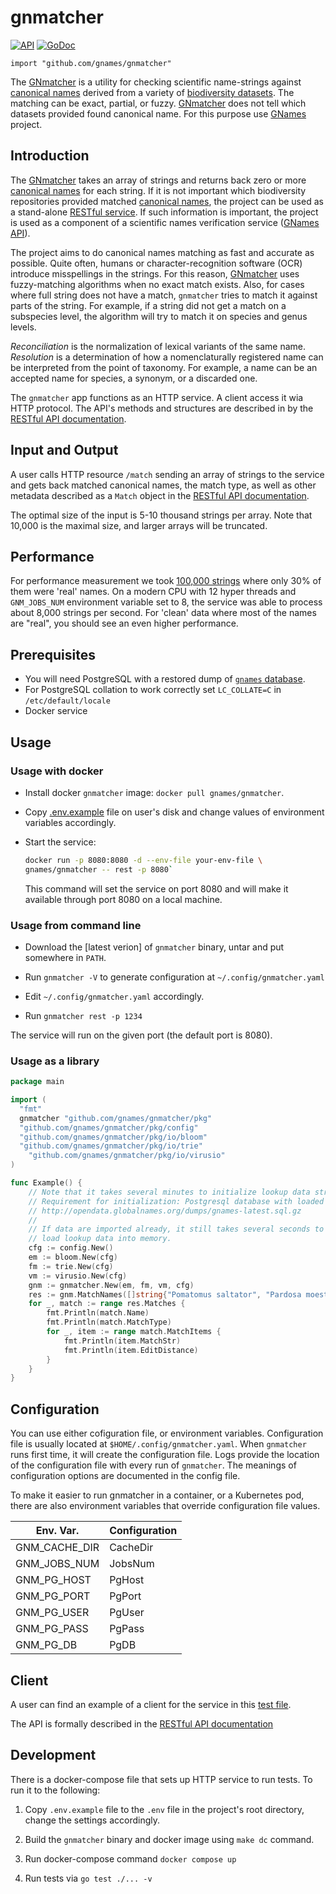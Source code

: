 # gnmatcher

[![API](https://img.shields.io/badge/OpenAPI3-1.0.0-89bf04)](https://apidoc.globalnames.org/gnmatcher)
[![GoDoc](https://godoc.org/github.com/gnames/gnmatcher?status.svg)](https://pkg.go.dev/github.com/gnames/gnmatcher)

``import "github.com/gnames/gnmatcher"``

The [GNmatcher] is a utility for checking scientific name-strings against
[canonical names] derived from a variety of [biodiversity datasets].
The matching can be exact, partial, or fuzzy. [GNmatcher] does not
tell which datasets provided found canonical name. For this purpose use
[GNames] project.

## Introduction

The [GNmatcher] takes an array of strings and returns back zero or more
[canonical names] for each string. If it is not important which biodiversity
repositories provided matched [canonical names], the project can be used as
a stand-alone [RESTful service][RESTful API documentation]. If such information is
important, the project is used as a component of a scientific names
verification  service ([GNames API]).

The project aims to do canonical names matching as fast and accurate as
possible. Quite often, humans or character-recognition software (OCR) introduce
misspellings in the strings. For this reason, [GNmatcher] uses fuzzy-matching
algorithms when no exact match exists.  Also, for cases where full string does
not have a match, `gnmatcher` tries to match it against parts of the string.
For example, if a string did not get a match on a subspecies level, the
algorithm will try to match it on species and genus levels.

*Reconciliation* is the normalization of lexical variants of the same name.
*Resolution* is a determination of how a nomenclaturally registered name can be
interpreted from the point of taxonomy. For example, a name can be an accepted
name for species, a synonym, or a discarded one.

The `gnmatcher` app functions as an HTTP service. A client access it wia
HTTP protocol.  The API's methods and structures are described in
by the [RESTful API documentation].

## Input and Output

A user calls HTTP resource `/match` sending an array of strings to the service
and gets back matched canonical names, the match type, as well as other
metadata described as a `Match` object in the [RESTful API documentation].

The optimal size of the input is 5-10 thousand strings per array. Note
that 10,000 is the maximal size, and larger arrays will be truncated.

## Performance

For performance measurement we took [100,000 strings][testdata] where only
30% of them were 'real' names. On a modern CPU with 12 hyper threads and
`GNM_JOBS_NUM` environment variable set to 8, the service was able to process
about 8,000 strings per second. For 'clean' data where most of the names
are "real", you should see an even higher performance.

## Prerequisites

* You will need PostgreSQL with a restored dump of
   [`gnames` database][gnames dump].
* For PostgreSQL collation to work correctly set ``LC_COLLATE=C`` in
  `/etc/default/locale`
* Docker service

## Usage

### Usage with docker

* Install docker `gnmatcher` image: ``docker pull gnames/gnmatcher``.

* Copy [.env.example] file on user's disk and change values
  of environment variables accordingly.

* Start the service:

    ```bash
    docker run -p 8080:8080 -d --env-file your-env-file \
    gnames/gnmatcher -- rest -p 8080`
    ```

  This command will set the service on port 8080 and will make it available
  through port 8080 on a local machine.

### Usage from command line

* Download the [latest verion] of `gnmatcher` binary, untar and put somewhere
  in `PATH`.

* Run `gnmatcher -V` to generate configuration at
  `~/.config/gnmatcher.yaml`

* Edit `~/.config/gnmatcher.yaml` accordingly.

* Run ``gnmatcher rest -p 1234``

The service will run on the given port (the default port is 8080).

### Usage as a library

```go
package main

import (
  "fmt"
  gnmatcher "github.com/gnames/gnmatcher/pkg"
  "github.com/gnames/gnmatcher/pkg/config"
  "github.com/gnames/gnmatcher/pkg/io/bloom"
  "github.com/gnames/gnmatcher/pkg/io/trie"
	"github.com/gnames/gnmatcher/pkg/io/virusio"
)

func Example() {
	// Note that it takes several minutes to initialize lookup data structures.
	// Requirement for initialization: Postgresql database with loaded
	// http://opendata.globalnames.org/dumps/gnames-latest.sql.gz
	//
	// If data are imported already, it still takes several seconds to
	// load lookup data into memory.
	cfg := config.New()
	em := bloom.New(cfg)
	fm := trie.New(cfg)
	vm := virusio.New(cfg)
	gnm := gnmatcher.New(em, fm, vm, cfg)
	res := gnm.MatchNames([]string{"Pomatomus saltator", "Pardosa moesta"})
	for _, match := range res.Matches {
		fmt.Println(match.Name)
		fmt.Println(match.MatchType)
		for _, item := range match.MatchItems {
			fmt.Println(item.MatchStr)
			fmt.Println(item.EditDistance)
		}
	}
}
```

## Configuration

You can use either cofiguration file, or environment variables.
Configuration file is usually located at `$HOME/.config/gnmatcher.yaml`.
When `gnmatcher` runs first time, it will create the configuration file.
Logs provide the location of the configuration file with every run of
`gnmatcher`. The meanings of configuration options are documented in
the config file.

To make it easier to run gnmatcher in a container, or a Kubernetes pod, there
are also environment variables that override configuration file values.

| Env. Var.                | Configuration      |
| ------------------------ | ------------------ |
| GNM_CACHE_DIR            | CacheDir           |
| GNM_JOBS_NUM             | JobsNum            |
| GNM_PG_HOST              | PgHost             |
| GNM_PG_PORT              | PgPort             |
| GNM_PG_USER              | PgUser             |
| GNM_PG_PASS              | PgPass             |
| GNM_PG_DB                | PgDB               |

## Client

A user can find an example of a client for the service in this
[test file][rest-client].

The API is formally described in the [RESTful API documentation]

## Development

There is a docker-compose file that sets up HTTP service to run tests. To run
it to the following:

1. Copy `.env.example` file to the `.env` file in the project's root directory,
   change the settings accordingly.

2. Build the `gnmatcher` binary and docker image using ``make dc`` command.

3. Run docker-compose command ``docker compose up``

4. Run tests via ``go test ./... -v``

[.env.example]: https://raw.githubusercontent.com/gnames/gnmatcher/master/.env.example
[BDD]: https://en.wikipedia.org/wiki/Behavior-driven_development
[RESTful API documentation]: https://apidoc.globalnames.org/gnmatcher
[biodiversity datasets]: https://verifier.globalnames.org/data_sources
[canonical names]: https://globalnames.org/docs/glossary/#canonical-name
[gnames dump]: https://opendata.globalnames.org/dumps/gnames-latest.sql.gz
[gnames]: https://github.com/gnames/gnames
[gnmatcher interface]: https://pkg.go.dev/github.com/gnames/gnmatcher#GNmatcher
[model]: https://github.com/gnames/gnmatcher/tree/master/model
[rest-client]: https://github.com/gnames/gnmatcher/blob/master/rest/rest_test.go
[testdata]: https://github.com/gnames/gnmatcher/blob/master/testdata/testdata.csv
[GNmatcher]: https://github.com/gnames/gnmatcher
[GNames]: https://github.com/gnames/gnames
[GNames API]: https://apidoc.globalnames.org/gnames

